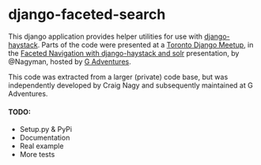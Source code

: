 django-faceted-search
=====================

This django application provides helper utilities for use with 
[django-haystack](https://github.com/toastdriven/django-haystack). Parts of the
code were presented at a [Toronto Django Meetup](http://www.djangotoronto.com/),
in the [Faceted Navigation with django-haystack and solr](http://www.slideshare.net/Nagyman/faceted-navigation-using-django-haystack-and-solr)
presentation, by @Nagyman, hosted by [G Adventures](https://www.gadventures.com).

This code was extracted from a larger (private) code base, but was
independently developed by Craig Nagy and subsequently maintained at G Adventures.

#### TODO:

* Setup.py & PyPi
* Documentation
* Real example
* More tests

